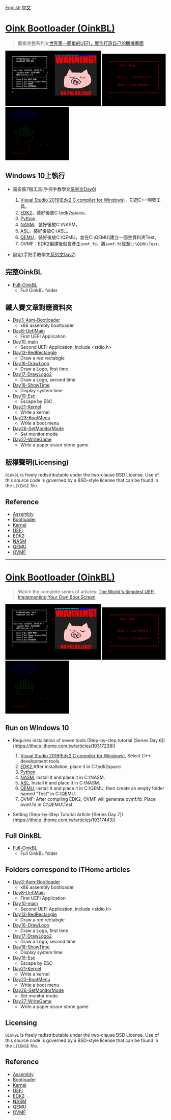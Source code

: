 [English](ENGLISH)
[中文](CHINESE)

# [Oink Bootloader (OinkBL)](CHINESE)

> 觀看完整系列文[世界第一簡單的UEFI，實作打造自己的開機畫面](https://ithelp.ithome.com.tw/users/20161828/ironman/6446?page=1)

<img src="./OinkBL.PNG" width="300" /> <img src="./BootMenu.PNG" width="200" /> <img src="./Game.PNG" width="200" />

## Windows 10上執行

+ 需安裝7個工具(手把手教學文[系列文Day6](https://ithelp.ithome.com.tw/articles/10317238))
    1. [Visual Studio 2019(Edk2 C compiler for Windows)](https://my.visualstudio.com/Downloads?Pid=8228)，勾選C++開發工具。
    2. [EDK2](https://github.com/tianocore/edk2/releases/tag/edk2-stable202208)，裝好後放C:\edk2space。
    3. [Python](https://www.python.org/downloads/release/python-3115/)
    4. [NASM](https://www.nasm.us/pub/nasm/releasebuilds/?C=M;O=D)，裝好後放C:\NASM。
    5. [ASL](https://www.intel.com/content/www/us/en/download/774881/acpi-component-architecture-downloads-windows-binary-tools.html)，裝好後放C:\ASL。
    6. [QEMU](https://qemu.weilnetz.de/w64/)，裝好後放C:\QEMU，並在C:\QEMU\建立一個空資料夾Test。
    7. OVMF：EDK2編譯後就會產生`ovmf.fd`，將`ovmf.fd`放至`C:\QEMU\Test`。

+ 設定(手把手教學文[系列文Day7](https://ithelp.ithome.com.tw/articles/10317443))


## 完整OinkBL
- [Full-OinkBL](OinkBLPkg)
  - Full OinkBL folder

## 鐵人賽文章對應資料夾

- [Day3-Asm-Bootloader](d03-asm-bootloader)
  - x86 assembly bootloader
- [Day8-UefiMain](d08-uefiMain)
  - First UEFI Application
- [Day10-main](d10-main)
  - Second UEFI Application, include <stdio.h>
- [Day13-RedRectangle](d14-redRectangle)
  - Draw a red rectabgle
- [Day16-DrawLogo](d16-drawLogo)
  - Draw a Logo, first time
- [Day17-DrawLogo2](d17-drawLogo2)
  - Draw a Logo, second time
- [Day18-ShowTime](d18-showtime)
  - Display system time
- [Day19-Esc](d19-esc)
  - Escape by ESC
- [Day21-Kernel](d21-kernel)
  - Write a kernel
- [Day23-BootMenu](d23-bootmenu)
  - Write a boot menu
- [Day26-SetMonitorMode](d26-setMonitorMode)
  - Set monitor mode
- [Day27-WriteGame](d27-writeGame)
  - Write a paper sissor stone game


## 版權聲明(Licensing)

`OinkBL` is freely redistributable under the two-clause BSD License.
Use of this source code is governed by a BSD-style license that can be found
in the `LICENSE` file.

## Reference

- [Assembly](https://zh.wikipedia.org/zh-tw/%E6%B1%87%E7%BC%96%E8%AF%AD%E8%A8%80)
- [Bootloader](https://zh.wikipedia.org/zh-tw/%E5%95%9F%E5%8B%95%E7%A8%8B%E5%BC%8F)
- [Kernel](https://zh.wikipedia.org/wiki/%E5%86%85%E6%A0%B8)
- [UEFI](https://zh.wikipedia.org/zh-tw/%E7%B5%B1%E4%B8%80%E5%8F%AF%E5%BB%B6%E4%BC%B8%E9%9F%8C%E9%AB%94)
- [EDK2](https://github.com/tianocore/edk2)
- [NASM](https://zh.wikipedia.org/zh-tw/Netwide_Assembler)
- [QEMU](https://zh.wikipedia.org/zh-tw/QEMU)
- [OVMF](https://github.com/tianocore/tianocore.github.io/wiki/OVMF)


---

# [Oink Bootloader (OinkBL)](ENGLISH)

> Watch the complete series of articles: [The World's Simplest UEFI, Implementing Your Own Boot Screen](https://ithelp.ithome.com.tw/users/20161828/ironman/6446?page=1)

<img src="./OinkBL.PNG" width="300" /> <img src="./BootMenu.PNG" width="200" /> <img src="./Game.PNG" width="200" />

## Run on Windows 10

+ Requires installation of seven tools (Step-by-step tutorial [Series Day 6])(https://ithelp.ithome.com.tw/articles/10317238))
    1. [Visual Studio 2019(Edk2 C compiler for Windows)](https://my.visualstudio.com/Downloads?Pid=8228), Select C++ development tools.
    2. [EDK2](https://github.com/tianocore/edk2/releases/tag/edk2-stable202208),After installation, place it in C:\edk2space.
    3. [Python](https://www.python.org/downloads/release/python-3115/)
    4. [NASM](https://www.nasm.us/pub/nasm/releasebuilds/?C=M;O=D), Install it and place it in C:\NASM.
    5. [ASL](https://www.intel.com/content/www/us/en/download/774881/acpi-component-architecture-downloads-windows-binary-tools.html), Install it and place it in C:\NASM.
    6. [QEMU](https://qemu.weilnetz.de/w64/), Install it and place it in C:\QEMU, then create an empty folder named "Test" in C:\QEMU.
    7. OVMF: After compiling EDK2, OVMF will generate ovmf.fd. Place ovmf.fd in C:\QEMU\Test.

+ Setting (Step-by-Step Tutorial Article [Series Day 7])(https://ithelp.ithome.com.tw/articles/10317443))


## Full OinkBL
- [Full-OinkBL](OinkBLPkg)
  - Full OinkBL folder

## Folders correspond to iTHome articles

- [Day3-Asm-Bootloader](d03-asm-bootloader)
  - x86 assembly bootloader
- [Day8-UefiMain](d08-uefiMain)
  - First UEFI Application
- [Day10-main](d10-main)
  - Second UEFI Application, include <stdio.h>
- [Day13-RedRectangle](d14-redRectangle)
  - Draw a red rectabgle
- [Day16-DrawLogo](d16-drawLogo)
  - Draw a Logo, first time
- [Day17-DrawLogo2](d17-drawLogo2)
  - Draw a Logo, second time
- [Day18-ShowTime](d18-showtime)
  - Display system time
- [Day19-Esc](d19-esc)
  - Escape by ESC
- [Day21-Kernel](d21-kernel)
  - Write a kernel
- [Day23-BootMenu](d23-bootmenu)
  - Write a boot menu
- [Day26-SetMonitorMode](d26-setMonitorMode)
  - Set monitor mode
- [Day27-WriteGame](d27-writeGame)
  - Write a paper sissor stone game


## Licensing

`OinkBL` is freely redistributable under the two-clause BSD License.
Use of this source code is governed by a BSD-style license that can be found
in the `LICENSE` file.

## Reference

- [Assembly](https://zh.wikipedia.org/zh-tw/%E6%B1%87%E7%BC%96%E8%AF%AD%E8%A8%80)
- [Bootloader](https://zh.wikipedia.org/zh-tw/%E5%95%9F%E5%8B%95%E7%A8%8B%E5%BC%8F)
- [Kernel](https://zh.wikipedia.org/wiki/%E5%86%85%E6%A0%B8)
- [UEFI](https://zh.wikipedia.org/zh-tw/%E7%B5%B1%E4%B8%80%E5%8F%AF%E5%BB%B6%E4%BC%B8%E9%9F%8C%E9%AB%94)
- [EDK2](https://github.com/tianocore/edk2)
- [NASM](https://zh.wikipedia.org/zh-tw/Netwide_Assembler)
- [QEMU](https://zh.wikipedia.org/zh-tw/QEMU)
- [OVMF](https://github.com/tianocore/tianocore.github.io/wiki/OVMF)
